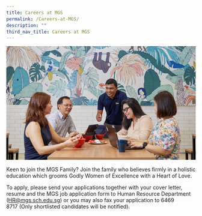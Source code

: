 ```yaml
---
title: Careers at MGS
permalink: /Careers-at-MGS/
description: ""
third_nav_title: Careers at MGS
---
```

![](/images/Common/careers.jpg)

Keen to join the MGS Family? Join the family who believes firmly in a holistic education which grooms Godly Women of Excellence with a Heart of Love.


To apply, please send your applications together with your cover letter, resume and the MGS job application form to Human Resource Department ([HR@mgs.sch.edu.sg](mailto:HR@mgs.sch.edu.sg)) or you may also fax your application to 6469 8717 (Only shortlisted candidates will be notified).